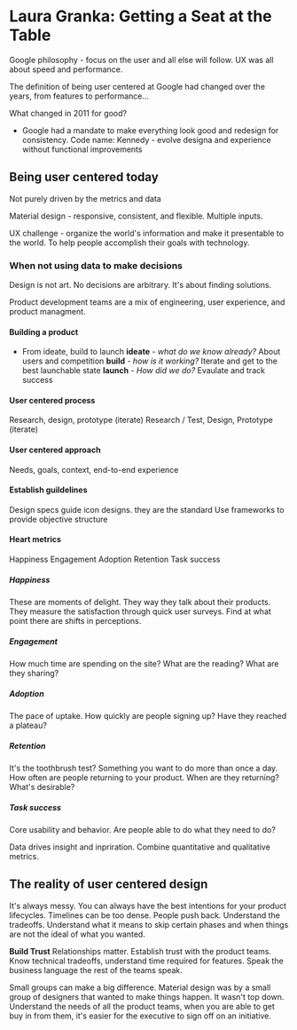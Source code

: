 # Laura Granka: Getting a Seat at the Table

Google philosophy - focus on the user and all else will follow. 
UX was all about speed and performance. 

The definition of being user centered at Google had changed over the years, from features to performance…

What changed in 2011 for good? 
- Google had a mandate to make everything look good and redesign for consistency. Code name: Kennedy - evolve designa and experience without functional improvements

## Being user centered today

Not purely driven by the metrics and data

Material design - responsive, consistent, and flexible. Multiple inputs. 

UX challenge - organize the world's information and make it presentable to the world. To help people accomplish their goals with technology. 

### When not using data to make decisions

Design is not art. No decisions are arbitrary. It's about finding solutions. 

Product development teams are a mix of engineering, user experience, and product managment. 

#### Building a product
- From ideate, build to launch
__ideate__ - _what do we know already?_ About users and competition
__build__ - _how is it working?_ Iterate and get to the best launchable state
__launch__ - _How did we do?_ Evaulate and track success

#### User centered process
Research, design, prototype (iterate)
Research / Test, Design, Prototype (iterate)

#### User centered approach
Needs, goals, context, end-to-end experience

#### Establish guildelines
Design specs guide icon designs. they are the standard
Use frameworks to provide objective structure

#### Heart metrics
Happiness
Engagement
Adoption
Retention
Task success

##### Happiness
These are moments of delight. They way they talk about their products. They measure the satisfaction through quick user surveys. Find at what point there are shifts in perceptions.

##### Engagement
How much time are spending on the site? What are the reading? What are they sharing?

##### Adoption
The pace of uptake. How quickly are people signing up? Have they reached a plateau? 

##### Retention
It's the toothbrush test? Something you want to do more than once a day. How often are people returning to your product. When are they returning? What's desirable?

##### Task success
Core usability and behavior. Are people able to do what they need to do? 

Data drives insight and inpriration. Combine quantitative and qualitative metrics. 

## The reality of user centered design
It's always messy. You can always have the best intentions for your product lifecycles. Timelines can be too dense. People push back. Understand the tradeoffs. Understand what it means to skip certain phases and when things are not the ideal of what you wanted. 

__Build Trust__ Relationships matter. Establish trust with the product teams. Know technical tradeoffs, understand time required for features. Speak the business language the rest of the teams speak. 

Small groups can make a big difference. Material design was by a small group of designers that wanted to make things happen. It wasn't top down. Understand the needs of all the product teams, when you are able to get buy in from them, it's easier for the executive to sign off on an initiative. 
